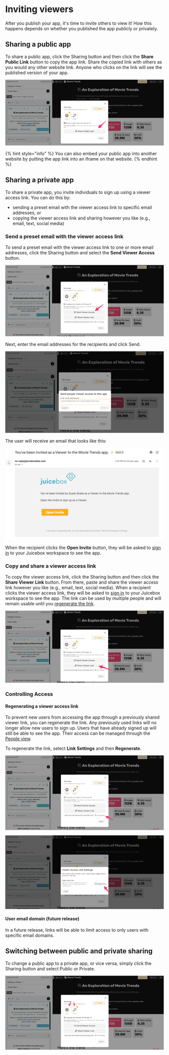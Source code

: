# Inviting viewers

After you publish your app, it's time to invite others to view it! How this happens depends on whether you published the app publicly or privately.

## Sharing a public app

To share a public app, click the Sharing button and then click the **Share Public Link** button to copy the app link. Share the copied link with others as you would any other website link. Anyone who clicks on the link will see the published version of your app.&#x20;

![Copy and share the public app link to share a public app](<../../.gitbook/assets/image (344).png>)

{% hint style="info" %}
You can also embed your public app into another website by putting the app link into an iframe on that website.&#x20;
{% endhint %}

## Sharing a private app

To share a private app, you invite individuals to sign up using a viewer access link. You can do this by:

* sending a preset email with the viewer access link to specific email addresses, or
* copying the viewer access link and sharing however you like (e.g., email, text, social media)

### Send a preset email with the viewer access link

To send a preset email with the viewer access link to one or more email addresses, click the Sharing button and select the **Send Viewer Access** button.

![Click the Send Viewer Access button to send the viewer access link via a preset email](<../../.gitbook/assets/image (350).png>)

Next, enter the email addresses for the recipients and click Send.

![Enter email addresses for those you want to add as viewers of the private app](<../../.gitbook/assets/image (313).png>)

The user will receive an email that looks like this:&#x20;

![Preset email with viewer access link](<../../.gitbook/assets/image (319).png>)

When the recipient clicks the **Open Invite** button, they will be asked to [sign in](../../viewing-apps/signing-in.md) to your Juicebox workspace to see the app.

### Copy and share a viewer access link

To copy the viewer access link, click the Sharing button and then click the **Share Viewer Link** button. From there, paste and share the viewer access link however you like (e.g., email, text, social media). When a recipient clicks the viewer access link, they will be asked to [sign in](../../viewing-apps/signing-in.md) to your Juicebox workspace to see the app. The link can be used by multiple people and will remain usable until you [regenerate the link](sharing-and-access-controls.md#regenerate-link).&#x20;

![Copy and share the viewer access link to invite people to your private app](<../../.gitbook/assets/image (364).png>)

### Controlling Access

#### Regenerating a viewer access link

To prevent new users from accessing the app through a previously shared viewer link, you can regenerate the link. Any previously used links will no longer allow new users to sign up. Users that have already signed up will still be able to see the app. Their access can be managed through the [People view](../../managing-users/user-management-and-roles.md#managing-users).&#x20;

To regenerate the link, select **Link Settings** and then **Regenerate**.&#x20;

![Select the Link Settings button to regenerate the viewer access link](<../../.gitbook/assets/image (310).png>)

![Select the Regenerate button to regenerate the viewer access link](<../../.gitbook/assets/image (341).png>)

#### User email domain (future release)

In a future release, links will be able to limit access to only users with specific email domains.&#x20;

## Switching between public and private sharing

To change a public app to a private app, or vice versa, simply click the Sharing button and select Public or Private.&#x20;

![You can switch between public or private sharing at any time](<../../.gitbook/assets/image (327).png>)
